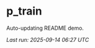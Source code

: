 # p_train

Auto-updating README demo.

<!--START_SECTION:status-->
_Last run: 2025-09-14 06:27 UTC_
<!--END_SECTION:status-->


























































































































































































































































































































































































































































































































































































